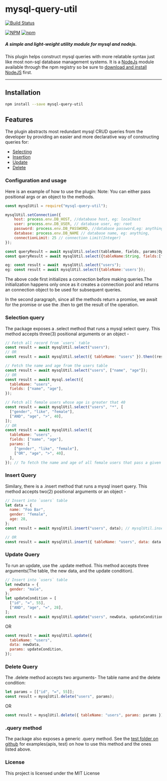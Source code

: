 # mysql-query-util

[![Build Status](https://travis-ci.com/uchennaemeruche/mysql-util.svg?token=UzXstzQpgUvQ1wppiktz&branch=master)](https://travis-ci.com/uchennaemeruche/mysql-util)

[![NPM](https://img.shields.io/npm/l/mysql-query-util)](https://github.com/uchennaemeruche/mysql-util)
[![npm](https://img.shields.io/npm/v/mysql-query-util)](https://npmjs.com/package/mysql-query-util)

##### A simple and light-weight utility module for mysql and nodejs.

This plugin helps construct mysql queries with more relatable syntax just like most non-sql database management systems. It is a [NodeJs](https://nodejs.org/en) module available through the npm registry so be sure to [download and install NodeJS](https://nodejs.org/en/download) first.

---

## Installation

```bash
npm install --save mysql-query-util
```

## Features

The plugin abstracts most redundant mysql CRUD queries from the developer by providing an easier and more declarative way of constructing queries for:

- [Selecting](#Selecting)
- [Insertion](#Insertion)
- [Update](#Update)
- [Delete](#Delete)

### Configuration and usage

Here is an example of how to use the plugin:
Note: You can either pass positional args or an object to the methods.

```js
const mysqlUtil = require("mysql-query-util");

mysqlUtil.setConnection({
    host: process.env.DB_HOST, //database host, eg: localhost
    user: process.env.DB_USER, // database user, eg: root
    password: process.env.DB_PASSWORD, //database password,eg: anything
    database: process.env.DB_NAME // database name, eg: anything,
    connectionLimit: 25 // connection Limit(Integer)
});

const queryResult = await mysqlUtil.select(tableName, fields, params|Optional);
const queryResult = await mysqlUtil.select({tableName:String, fields:[fieds|columns_to_select], params:[[params|optional]]});

eg: const result = await  mysqlUtil.select("users");
eg: const result = await mysqlUtil.select({tableName:'users'});


```

The above code first initializes a connection before making queries.The initialization happens only once as it creates a connection pool and returns an connection object to be used for subsequent queries.

In the second paragraph, since all the methods return a promise, we await for the promise or use the .then to get the result of the operation.

### Selection query

The package exposes a .select method that runs a mysql select query. This method accepts three(3) positional arguments or an object -

```js
// Fetch all record from `users` table
const result = await mysqlUtil.select("users");
// OR
const result = await mysqlUtil.select({ tableName: "users" }).then((res) => {});

// Fetch the name and age from the users table
const result = await mysqlUtil.select("users", ["name", "age"]);
// OR
const result = await mysql.select({
  tableName: "users",
  fields: ["name", "age"],
});

// Fetch all female users whose age is greater that 40
const result = await mysqlUtil.select("users", "*", [
  ["gender", "like", "female"],
  ["AND", "age", ">", 40],
]);
// OR
const result = await mysqlUtil.select({
  tableName: "users",
  fields: ["name", "age"],
  params: [
    ["gender", "like", "female"],
    ["OR", "age", ">", 40],
  ],
}); // To fetch the name and age of all female users that pass a given condition.
```

### Insert Query

Similary, there is a .insert method that runs a mysql insert query. This method accepts two(2) positional arguments or an object -

```js
// Insert into `users` table
let data = {
  name: "Foo Bar",
  gender: "female",
  age: 28,
};
const result = await mysqlUtil.insert("users", data); // mysqlUtil.insert({tableName:"users", data}).then((res) => {});

// OR
const result = await mysqlUtil.insert({ tableName: "users", data: data });
```

### Update Query

To run an update, use the .update method. This method accepts three arguments(The table, the new data, and the update condition).

```js
// Insert into `users` table
let newData = {
  gender: "male",
};
let updateCondition = [
  ["id", "=", 55],
  ["AND", "age", "=", 28],
];
const result = await mysqlUtil.update("users", newData, updateCondition);
```

OR

```js
const result = await mysqlUtil.update({
  tableName: "users",
  data: newData,
  params: updateCondition,
});
```

### Delete Query

The .delete method accepts two arguments- The table name and the delete condition:

```js
let params = [["id", "=", 55]];
const result = mysqlUtil.delete("users", params);
```

OR

```js
const result = mysqlUtil.delete({ tableName: "users", params: params }); // mysqlUtil.delete({ tableName: "users", params });
```

### .query method

The package also exposes a generic .query method. See the [test folder on github](https://github.com/uchennaemeruche/mysql-util/tree/master/test) for examples(apis, test) on how to use this method and the ones listed above.

### License

This project is licensed under the MIT License
